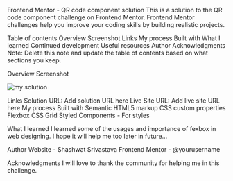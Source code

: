 Frontend Mentor - QR code component solution
This is a solution to the QR code component challenge on Frontend Mentor. Frontend Mentor challenges help you improve your coding skills by building realistic projects.

Table of contents
Overview
Screenshot
Links
My process
Built with
What I learned
Continued development
Useful resources
Author
Acknowledgments
Note: Delete this note and update the table of contents based on what sections you keep.

Overview
Screenshot

![my solution](https://user-images.githubusercontent.com/99991947/178573725-a9982d0e-a929-4900-97e6-84ebfdcd2e01.jpg)




Links
Solution URL: Add solution URL here
Live Site URL: Add live site URL here
My process
Built with
Semantic HTML5 markup
CSS custom properties
Flexbox
CSS Grid
Styled Components - For styles


What I learned
I learned some of the usages and importance of fexbox in web designing.
I hope it will help me too later in future...




Author
Website - Shashwat Srivastava
Frontend Mentor - @yourusername



Acknowledgments
I will love to thank the community for helping me in this challenge.

